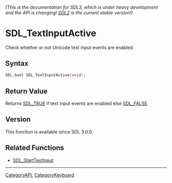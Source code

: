 ###### (This is the documentation for SDL3, which is under heavy development and the API is changing! [SDL2](https://wiki.libsdl.org/SDL2/) is the current stable version!)
# SDL_TextInputActive

Check whether or not Unicode text input events are enabled.

## Syntax

```c
SDL_bool SDL_TextInputActive(void);

```

## Return Value

Returns [SDL_TRUE](SDL_TRUE) if text input events are enabled else
[SDL_FALSE](SDL_FALSE).

## Version

This function is available since SDL 3.0.0.

## Related Functions

* [SDL_StartTextInput](SDL_StartTextInput)

----
[CategoryAPI](CategoryAPI), [CategoryKeyboard](CategoryKeyboard)

